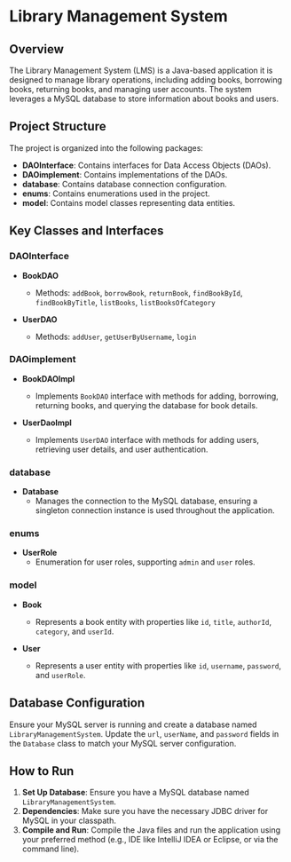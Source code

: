 # Library Management System

## Overview
The Library Management System (LMS) is a Java-based application 
it is designed to manage library operations, including adding books, borrowing books, returning books, and managing user accounts.
The system leverages a MySQL database to store information about books and users.

## Project Structure
The project is organized into the following packages:
- **DAOInterface**: Contains interfaces for Data Access Objects (DAOs).
- **DAOimplement**: Contains implementations of the DAOs.
- **database**: Contains database connection configuration.
- **enums**: Contains enumerations used in the project.
- **model**: Contains model classes representing data entities.

## Key Classes and Interfaces

### DAOInterface

- **BookDAO**
    - Methods: `addBook`, `borrowBook`, `returnBook`, `findBookById`, `findBookByTitle`, `listBooks`, `listBooksOfCategory`

- **UserDAO**
    - Methods: `addUser`, `getUserByUsername`, `login`

### DAOimplement

- **BookDAOImpl**
    - Implements `BookDAO` interface with methods for adding, borrowing, returning books, and querying the database for book details.

- **UserDaoImpl**
    - Implements `UserDAO` interface with methods for adding users, retrieving user details, and user authentication.

### database

- **Database**
    - Manages the connection to the MySQL database, ensuring a singleton connection instance is used throughout the application.

### enums

- **UserRole**
    - Enumeration for user roles, supporting `admin` and `user` roles.

### model

- **Book**
    - Represents a book entity with properties like `id`, `title`, `authorId`, `category`, and `userId`.

- **User**
    - Represents a user entity with properties like `id`, `username`, `password`, and `userRole`.

## Database Configuration

Ensure your MySQL server is running and create a database named `LibraryManagementSystem`. Update the `url`, `userName`, and `password` fields in the `Database` class to match your MySQL server configuration.

## How to Run

1. **Set Up Database**: Ensure you have a MySQL database named `LibraryManagementSystem`.
2. **Dependencies**: Make sure you have the necessary JDBC driver for MySQL in your classpath.
3. **Compile and Run**: Compile the Java files and run the application using your preferred method (e.g., IDE like IntelliJ IDEA or Eclipse, or via the command line).
